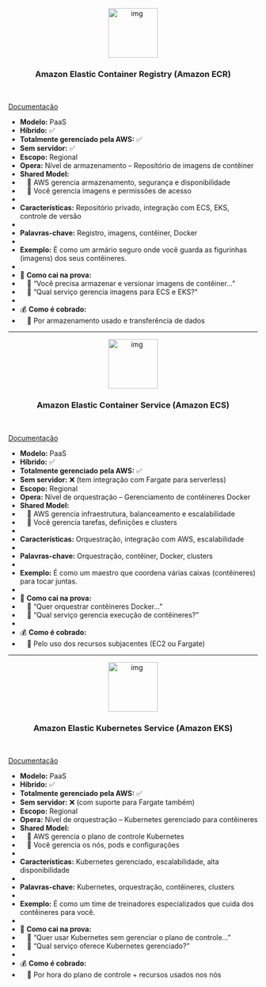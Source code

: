<div align="center">
  <img src="../assets/conteineres" alt="img" width="100"><br>
  <h3>Amazon Elastic Container Registry (Amazon ECR)</h3>
</div><br>

[Documentação]()

- **Modelo:** PaaS
- **Híbrido:** ✅
- **Totalmente gerenciado pela AWS:** ✅
- **Sem servidor:** ✅
- **Escopo:** Regional
- **Opera:** Nível de armazenamento – Repositório de imagens de contêiner
- **Shared Model:**
-  🔹 AWS gerencia armazenamento, segurança e disponibilidade
-  🔹 Você gerencia imagens e permissões de acesso
- 
- **Características:** Repositório privado, integração com ECS, EKS, controle de versão
- 
- **Palavras-chave:** Registro, imagens, contêiner, Docker
- 
- **Exemplo:** É como um armário seguro onde você guarda as figurinhas (imagens) dos seus contêineres.
- 
- 📝 **Como cai na prova:**
-  🔹 “Você precisa armazenar e versionar imagens de contêiner...”
-  🔹 “Qual serviço gerencia imagens para ECS e EKS?”
- 
- 💰 **Como é cobrado:**
-  🔹 Por armazenamento usado e transferência de dados

---

<div align="center">
  <img src="../assets/conteineres" alt="img" width="100"><br>
  <h3>Amazon Elastic Container Service (Amazon ECS)</h3>
</div><br>

[Documentação]()

- **Modelo:** PaaS
- **Híbrido:** ✅
- **Totalmente gerenciado pela AWS:** ✅
- **Sem servidor:** ❌ (tem integração com Fargate para serverless)
- **Escopo:** Regional
- **Opera:** Nível de orquestração – Gerenciamento de contêineres Docker
- **Shared Model:**
-  🔹 AWS gerencia infraestrutura, balanceamento e escalabilidade
-  🔹 Você gerencia tarefas, definições e clusters
- 
- **Características:** Orquestração, integração com AWS, escalabilidade
- 
- **Palavras-chave:** Orquestração, contêiner, Docker, clusters
- 
- **Exemplo:** É como um maestro que coordena várias caixas (contêineres) para tocar juntas.
- 
- 📝 **Como cai na prova:**
-  🔹 “Quer orquestrar contêineres Docker...”
-  🔹 “Qual serviço gerencia execução de contêineres?”
- 
- 💰 **Como é cobrado:**
-  🔹 Pelo uso dos recursos subjacentes (EC2 ou Fargate)

---

<div align="center">
  <img src="../assets/conteineres" alt="img" width="100"><br>
  <h3>Amazon Elastic Kubernetes Service (Amazon EKS)</h3>
</div><br>

[Documentação]()

- **Modelo:** PaaS
- **Híbrido:** ✅
- **Totalmente gerenciado pela AWS:** ✅
- **Sem servidor:** ❌ (com suporte para Fargate também)
- **Escopo:** Regional
- **Opera:** Nível de orquestração – Kubernetes gerenciado para contêineres
- **Shared Model:**
-  🔹 AWS gerencia o plano de controle Kubernetes
-  🔹 Você gerencia os nós, pods e configurações
- 
- **Características:** Kubernetes gerenciado, escalabilidade, alta disponibilidade
- 
- **Palavras-chave:** Kubernetes, orquestração, contêineres, clusters
- 
- **Exemplo:** É como um time de treinadores especializados que cuida dos contêineres para você.
- 
- 📝 **Como cai na prova:**
-  🔹 “Quer usar Kubernetes sem gerenciar o plano de controle...”
-  🔹 “Qual serviço oferece Kubernetes gerenciado?”
- 
- 💰 **Como é cobrado:**
-  🔹 Por hora do plano de controle + recursos usados nos nós
